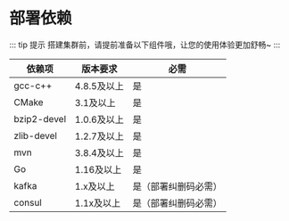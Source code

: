 # 部署依赖

::: tip 提示
搭建集群前，请提前准备以下组件哦，让您的使用体验更加舒畅~
:::

| 依赖项         | 版本要求     | 必需         |
|-------------|----------|------------|
| gcc-c++     | 4.8.5及以上 | 是          |
| CMake       | 3.1及以上   | 是          |
| bzip2-devel | 1.0.6及以上 | 是          |
| zlib-devel  | 1.2.7及以上 | 是          |
| mvn         | 3.8.4及以上 | 是          |
| Go          | 1.16及以上  | 是          |
| kafka       | 1.x及以上   | 是（部署纠删码必需） |
| consul      | 1.1x及以上  | 是（部署纠删码必需） |


